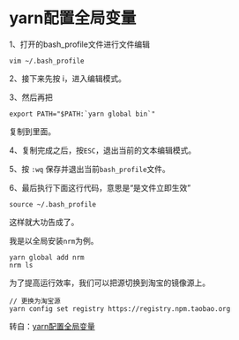 # yarn配置全局变量

1、打开的bash_profile文件进行文件编辑

```
vim ~/.bash_profile
```

2、接下来先按 i，进入编辑模式。

3、然后再把
```
export PATH="$PATH:`yarn global bin`"
```
复制到里面。

4、复制完成之后，按`ESC`，退出当前的文本编辑模式。

5、按 `:wq` 保存并退出当前`bash_profile`文件。

6、最后执行下面这行代码，意思是“是文件立即生效”

```
source ~/.bash_profile
```
这样就大功告成了。

我是以全局安装`nrm`为例。

```
yarn global add nrm
nrm ls
```

为了提高运行效率，我们可以把源切换到淘宝的镜像源上。

```
// 更换为淘宝源
yarn config set registry https://registry.npm.taobao.org
```

转自：[yarn配置全局变量](https://blog.csdn.net/CherryLee_1210/java/article/details/83015342)